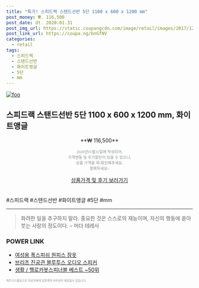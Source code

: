 ```yaml
--- 
title: "특가! 스피드랙 스탠드선반 5단 1100 x 600 x 1200 mm" 
post_money: ₩. 116,500 
post_date: dt. 2020.01.31 
post_img_url: https://static.coupangcdn.com/image/retail/images/2017/12/18/19/8/8da12d4b-8300-4e85-9afc-511ebf3831d3.jpg 
post_link_url: https://coupa.ng/bnGfNV 
categories: 
  - retail 
tags: 
  - 스피드랙 
  - 스탠드선반 
  - 화이트앵글 
  - 5단 
  - mm 
--- 
```

[![foo](https://static.coupangcdn.com/image/retail/images/2017/12/18/19/8/8da12d4b-8300-4e85-9afc-511ebf3831d3.jpg)](https://coupa.ng/bnGfNV) 

## 스피드랙 스탠드선반 5단 1100 x 600 x 1200 mm, 화이트앵글 
<p style="text-align: center;">**₩ 116,500**</p> 
<p style="text-align: center;"><span style="color: #898c8f; font-family: Georgia,Times,serif; font-size: 0.75em;">2020년01월31일에 작성되어, <br>가격변동 및 추가할인이 있을 수 있으니,<br> 상품 가격을 꼭!확인해주세요.<br>행복하세요~</span> 
</p>	 
<div markdown="0" style="text-align: center;"><a href="https://coupa.ng/bnGfNV" class="btn btn--success">상품가격 및 후기 보러가기</a></div> 
<br><br> 
  #스피드랙 #스탠드선반 #화이트앵글 #5단 #mm 
<hr> 

> 화려한 일을 추구하지 말라. 중요한 것은 스스로의 재능이며, 자신의 행동에 쏟아 붓는 사랑의 정도이다. – 머더 테레사 


### POWER LINK

* <a href="https://blog.naver.com/fasyy4321/221787943285" target="_blank">여성용 폭스피쉬 원피스 잠옷</a>
* <a href="https://blog.naver.com/fasyy4321/221784122241" target="_blank">브리츠 진공관 블루투스 오디오 스피커</a>
* <a href="https://blog.naver.com/santokki14/221787855330" target="_blank">생활 / 헬로카봇스피너블 베스트 ~50위</a>

<span style="color: #898c8f; font-family: Georgia,Times,serif; font-size: 0.55em;">파트너스활동으로 작성자에게 일정액의 커미션이 제공될수 있습니다.</span> 
